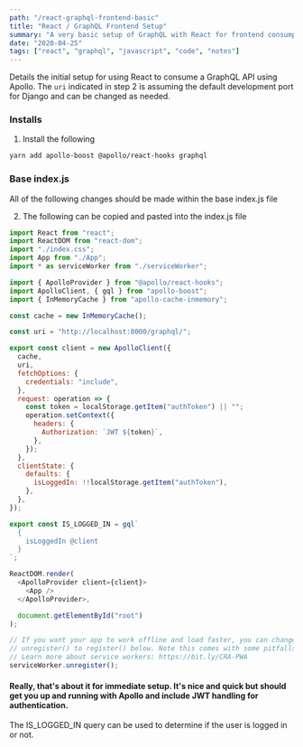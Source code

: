 ```yaml
---
path: "/react-graphql-frontend-basic"
title: "React / GraphQL Frontend Setup"
summary: "A very basic setup of GraphQL with React for frontend consumption."
date: "2020-04-25"
tags: ["react", "graphql", "javascript", "code", "notes"]
---
```


Details the initial setup for using React to consume a GraphQL API using Apollo. The `uri` indicated in step 2 is assuming the default development port for Django and can be changed as needed.

### Installs

1. Install the following

```bash
yarn add apollo-boost @apollo/react-hooks graphql
```

### Base index.js

All of the following changes should be made within the base index.js file

2. The following can be copied and pasted into the index.js file

```javascript
import React from "react";
import ReactDOM from "react-dom";
import "./index.css";
import App from "./App";
import * as serviceWorker from "./serviceWorker";

import { ApolloProvider } from "@apollo/react-hooks";
import ApolloClient, { gql } from "apollo-boost";
import { InMemoryCache } from "apollo-cache-inmemory";

const cache = new InMemoryCache();

const uri = "http://localhost:8000/graphql/";

export const client = new ApolloClient({
  cache,
  uri,
  fetchOptions: {
    credentials: "include",
  },
  request: operation => {
    const token = localStorage.getItem("authToken") || "";
    operation.setContext({
      headers: {
        Authorization: `JWT ${token}`,
      },
    });
  },
  clientState: {
    defaults: {
      isLoggedIn: !!localStorage.getItem("authToken"),
    },
  },
});

export const IS_LOGGED_IN = gql`
  {
    isLoggedIn @client
  }
`;

ReactDOM.render(
  <ApolloProvider client={client}>
    <App />
  </ApolloProvider>,

  document.getElementById("root")
);

// If you want your app to work offline and load faster, you can change
// unregister() to register() below. Note this comes with some pitfalls.
// Learn more about service workers: https://bit.ly/CRA-PWA
serviceWorker.unregister();
```

#### Really, that's about it for immediate setup. It's nice and quick but should get you up and running with Apollo and include JWT handling for authentication.

The IS_LOGGED_IN query can be used to determine if the user is logged in or not.
